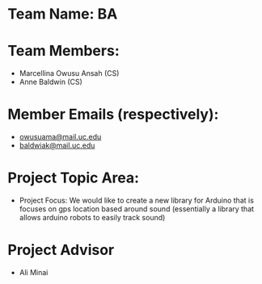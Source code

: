 # Team Name: BA
# Team Members: 
- Marcellina Owusu Ansah (CS)
- Anne Baldwin (CS)
# Member Emails (respectively): 
- owusuama@mail.uc.edu
- baldwiak@mail.uc.edu
# Project Topic Area: 
- Project Focus: We would like to create a new library for Arduino that is focuses on gps location based around sound (essentially a library that allows arduino robots to easily track sound)
# Project Advisor 
- Ali Minai



